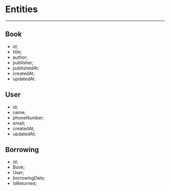 # Entities
***
## Book
* id;
* title;
* author;
* publisher;
* publishedAt;
* createdAt;
* updatedAt.

## User
* id;
* name;
* phoneNumber;
* email;
* createdAt;
* updatedAt;

## Borrowing
* id;
* Book;
* User;
* borrowingDate;
* isReturned;

